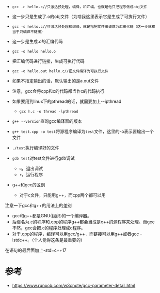 - ```shell
  gcc -c hello.c//只激活预处理，编译，和汇编，也就是他只把程序做成obj文件
  ```

- 这一步只是生成了.o的obj文件（为啥我这里表示它是生成了可执行文件）



- ```shell
  gcc -s hello.c//只激活预处理和编译，就是指把文件编译成为汇编代码（这一步就相当于只编译不链接）
  ```

- 这一步是生成.o的汇编代码



- ```shell
  gcc -o hello hello.o
  ```

- 把汇编代码进行链接，生成可执行代码



- ```shell
  gcc -o hello.out hello.c//把文件编译为可执行文件
  ```

- 如果不指定输出的话，默认输出的是a.out文件



- 注意，gcc会将cpp和c的代码都当作c的代码执行

- 如果要用到linux下的pthread的话，就需要加上--ipthread

  - ```shell
    gcc h.c -o thread -lpthread
    ```



- `g++ --version`查询gcc编译器的版本
- `g++ test.cpp -o test`将源程序编译为`test`文件，这里的-o表示要输出一个文件
- `./test`执行编译好的文件
- `gdb test`对test文件进行gdb调试
  - `q`，退出调试
  - `r`，运行程序
- g++和gcc的区别
  - 对于c文件，只能用g++，而cpp两个都可以用



注意一下gcc和g++的用法上的差别

- gcc和g++都是GNU(组织)的一个编译器。
- 后缀名为.c的程序和.cpp的程序g++都会当成是c++的源程序来处理。而gcc不然，gcc会把.c的程序处理成c程序。
- 对于.cpp的程序，编译可以用gcc/g++，而链接可以用g++或者gcc -lstdc++。（个人觉得这条是最重要的）



在语句的最后面加上-std=c++17



# 参考

- https://www.runoob.com/w3cnote/gcc-parameter-detail.html